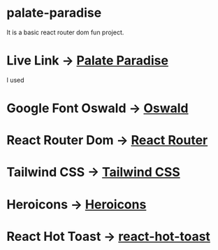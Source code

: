 # palate-paradise
It is a basic react router dom fun project. 

# Live Link -> [Palate Paradise](https://palate-paradise.netlify.app/)

I used 

# Google Font Oswald -> [Oswald](https://fonts.google.com/specimen/Oswald)
# React Router Dom -> [React Router](https://reactrouter.com/en/main/start/tutorial)
# Tailwind CSS -> [Tailwind CSS](https://tailwindcss.com/)
# Heroicons -> [Heroicons](https://heroicons.com/)
# React Hot Toast -> [react-hot-toast](https://react-hot-toast.com/)
